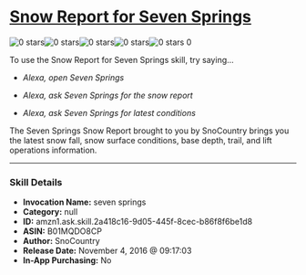 # [Snow Report for Seven Springs](http://alexa.amazon.com/#skills/amzn1.ask.skill.2a418c16-9d05-445f-8cec-b86f8f6be1d8)
![0 stars](../../images/ic_star_border_black_18dp_1x.png)![0 stars](../../images/ic_star_border_black_18dp_1x.png)![0 stars](../../images/ic_star_border_black_18dp_1x.png)![0 stars](../../images/ic_star_border_black_18dp_1x.png)![0 stars](../../images/ic_star_border_black_18dp_1x.png) 0

To use the Snow Report for Seven Springs skill, try saying...

* *Alexa, open Seven Springs*

* *Alexa, ask Seven Springs for the snow report*

* *Alexa, ask Seven Springs for latest conditions*

The Seven Springs Snow Report brought to you by SnoCountry brings you the latest snow fall, snow surface conditions,  base depth, trail, and lift operations information.

***

### Skill Details

* **Invocation Name:** seven springs
* **Category:** null
* **ID:** amzn1.ask.skill.2a418c16-9d05-445f-8cec-b86f8f6be1d8
* **ASIN:** B01MQDO8CP
* **Author:** SnoCountry
* **Release Date:** November 4, 2016 @ 09:17:03
* **In-App Purchasing:** No
